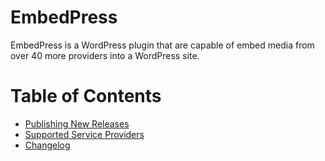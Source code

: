 # EmbedPress
EmbedPress is a WordPress plugin that are capable of embed media from over 40 more providers into a WordPress site.

# Table of Contents
- [Publishing New Releases](https://github.com/OSTraining/EmbedPress/blob/development/CONTRIBUTING.md#pushing-new-releases)
- [Supported Service Providers](https://github.com/OSTraining/EmbedPress/blob/development/PROVIDERS.md)
- [Changelog](https://github.com/OSTraining/EmbedPress/releases)